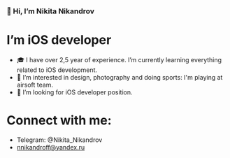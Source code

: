 ### 👋 Hi, I’m Nikita Nikandrov
# I’m iOS developer
- 🎓 I have over 2,5 year of experience. I’m currently learning everything related to iOS development.
- 👀 I’m interested in design, photography and doing sports: I'm playing at airsoft team.
- 📲 I’m looking for iOS developer position.
# Connect with me:
- Telegram: @Nikita_Nikandrov
- nnikandroff@yandex.ru

<!---
NikitaNikandrov/NikitaNikandrov is a ✨ special ✨ repository because its `README.md` (this file) appears on your GitHub profile.
You can click the Preview link to take a look at your changes.
--->
